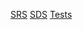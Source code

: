 [SRS](https://github.com/LubluLabi/process-thread_mngr-TRiTPO_2-/tree/main/SRS)
[SDS](https://github.com/LubluLabi/process-thread_mngr-TRiTPO_2-/tree/main/SDS)
[Tests](https://github.com/LubluLabi/process-thread_mngr-TRiTPO_2-/tree/main/Tests)
